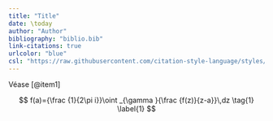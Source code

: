 ```yaml
---
title: "Title"
date: \today
author: "Author"
bibliography: "biblio.bib"
link-citations: true
urlcolor: "blue"
csl: "https://raw.githubusercontent.com/citation-style-language/styles/master/harvard-anglia-ruskin-university.csl"
---
```


Véase [@item1]

$$
f(a)={\frac {1}{2\pi i}}\oint _{\gamma }{\frac {f(z)}{z-a}}\,dz
\tag{1}
\label{1}
$$